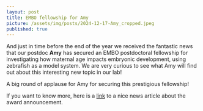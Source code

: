 ```yaml
---
layout: post
title: EMBO fellowship for Amy
picture: /assets/img/posts/2024-12-17-Amy_cropped.jpeg
published: true
---
```

And just in time before the end of the year we received the fantastic news that our postdoc **Amy** has secured an EMBO postdoctoral fellowship for investigating how maternal age impacts embryonic development, using zebrafish as a model system.
We are very curious to see what Amy will find out about this interesting new topic in our lab!

A big round of applause for Amy for securing this prestigious fellowship!

If you want to know more, here is a [link](https://www.imp.ac.at/news/article/embo-fellowship-for-imp-postdoc-amena-nabih) to a nice news article about the award announcement.
